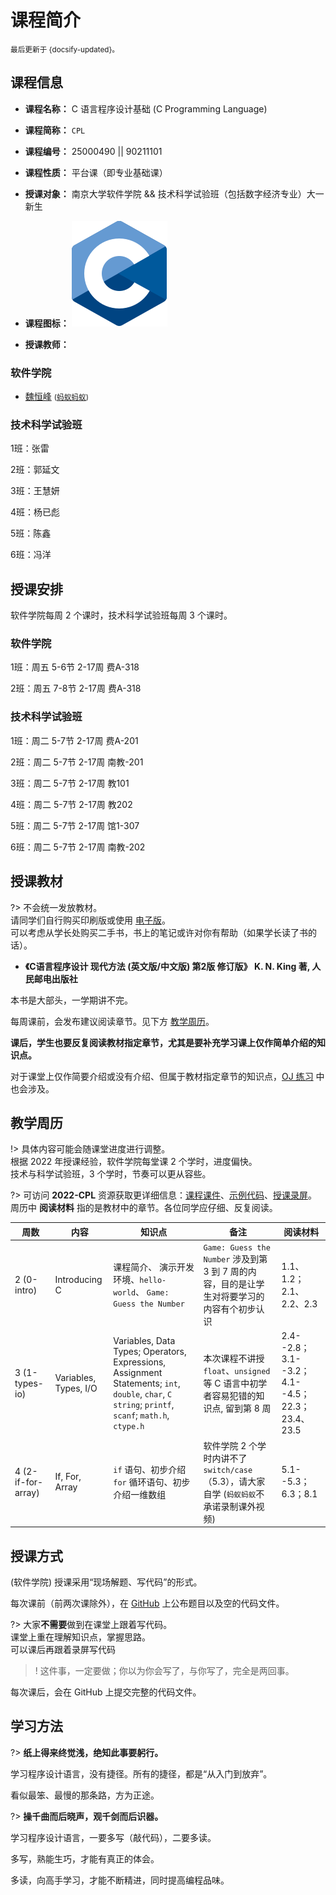 # 课程简介

<small>最后更新于 {docsify-updated}。</small>

## 课程信息

- **课程名称：** C 语言程序设计基础 (C Programming Language)

- **课程简称：** `CPL`

- **课程编号：** $25000490$ || $90211101$

- **课程性质：** 平台课（即专业基础课）

- **授课对象：** 南京大学软件学院 && 技术科学试验班（包括数字经济专业）大一新生

- **课程图标：** ![CPL](.assets/images/C_Programming_Language.svg ':size=50')

- **授课教师：**

<!-- tabs:start -->

### **软件学院**

- [魏恒峰](https://hengxin.github.io/) <small>([蚂蚁蚂蚁](https://www.bilibili.com/video/BV16y4y1Y7u6))</small>

### **技术科学试验班**

1班：张雷

2班：郭延文

3班：王慧妍

4班：杨已彪

5班：陈鑫

6班：冯洋

<!-- tabs:end -->

## 授课安排
软件学院每周 $2$ 个课时，技术科学试验班每周 $3$ 个课时。

<!-- tabs:start -->

### **软件学院**

1班：周五 5-6节 2-17周 费A-318

2班：周五 7-8节 2-17周 费A-318

<!-- ![2022-CPL-Software](.assets/images/2022-CPL-Software.svg ':size=60%') -->

### **技术科学试验班**

1班：周二 5-7节 2-17周 费A-201

2班：周二 5-7节 2-17周 南教-201

3班：周二 5-7节 2-17周 教101

4班：周二 5-7节 2-17周 教202

5班：周二 5-7节 2-17周 馆1-307

6班：周二 5-7节 2-17周 南教-202

<!-- ![2022-CPL-SuZhou](.assets/images/2022-CPL-SuZhou.svg ':size=60%') -->

<!-- tabs:end -->

## 授课教材

?> 不会统一发放教材。</br>
请同学们自行购买印刷版或使用 [电子版](resources?id=电子书籍)。</br>
可以考虑从学长处购买二手书，书上的笔记或许对你有帮助（如果学长读了书的话）。

- **《C语言程序设计 现代方法 (英文版/中文版) 第2版 修订版》 K. N. King 著, 人民邮电出版社**

本书是大部头，一学期讲不完。

每周课前，会发布建议阅读章节。见下方 [教学周历](intro?id=教学周历)。

**课后，学生也要反复阅读教材指定章节，尤其是要补充学习课上仅作简单介绍的知识点。**

对于课堂上仅作简要介绍或没有介绍、但属于教材指定章节的知识点，[OJ 练习](problemset) 中也会涉及。

## 教学周历

!> 具体内容可能会随课堂进度进行调整。</br>
根据 2022 年授课经验，软件学院每堂课 $2$ 个学时，进度偏快。</br>
技术与科学试验班，$3$ 个学时，节奏可以更从容些。

?> 可访问 **2022-CPL** 资源获取更详细信息：[课程课件](resources?id=课程课件)、[示例代码](resources?id=课程代码仓库)、[授课录屏](resources?id=视频资源)。</br>
周历中 **阅读材料** 指的是教材中的章节。各位同学应仔细、反复阅读。

| 周数 | 内容 | 知识点 | 备注 | 阅读材料 |
| ----- | ----- | ----- | ----- | ----- |
| 2 (0-intro) | Introducing C | 课程简介、 演示开发环境、`hello-world`、 `Game: Guess the Number` | `Game: Guess the Number` 涉及到第 3 到 7 周的内容，目的是让学生对将要学习的内容有个初步认识 | 1.1、1.2；2.1、2.2、2.3|
| 3 (1-types-io) | Variables, Types, I/O | Variables, Data Types; Operators, Expressions, Assignment Statements; `int`, `double`, `char`, `C string`; `printf`, `scanf`; `math.h`, `ctype.h` | 本次课程不讲授 `float`、`unsigned` 等 C 语言中初学者容易犯错的知识点, 留到第 8 周 | 2.4--2.8；3.1--3.2；4.1--4.5；22.3；23.4、23.5 |
| 4 (2-if-for-array) | If, For, Array | `if` 语句、初步介绍 `for` 循环语句、初步介绍一维数组 | 软件学院 2 个学时内讲不了 `switch/case`（5.3），请大家自学 (<small>蚂蚁蚂蚁</small>不承诺录制课外视频) | 5.1--5.3；6.3；8.1 |
<!--
| 6 (3-for-a-while) | For, While, Do-While | 更多 `for` 例子、`while` 与 `do-while` 语句、`break/continue` | 请务必讲解 `selection sort` 与 `binary search` (这周与下周两周内) | 6.1、6.2、6.4、6.5 |
| 7 (4-loops) | Loops; Multi-dimensional Arrays | More examples on loops; `break/continue`| 建议讲解 Conway's Game of Life | 8.2、8.3 |
| 8 (5-function) | Function; Scopes | 函数的概念与使用; 作用域与程序结构 | 9.7 内容可选 | 9.1 -- 9.5、10.1 -- 10.5 |
| 9 (6-recursion) | Recursion | 递归的概念与举例 | 建议介绍 `merge-sort`; 本节内容不作高要求 | 9.6 |
| 10 (7-data-types) | Data Types | 基本数据类型 | 介绍 Undefined Behaviors (最迟在此次课介绍) | 7.1 -- 7.6 |
| 11 (8-pointers-arrays) | Pointers | 指针的基本概念，指针与一维数组，动态内存分配 | | 11.1 -- 11.5；12.1 -- 12.3；17.1 -- 17.4 |
| 12 (9-pointers-c-strings) | Pointers and C Strings | 指针与字符串 | | 12.4；13.1 -- 13.6 |
| 13 (10-double-pointers) | Double Pointers | 指针与字符串数组、命令行参数、指针与二维数组、函数指针 | | 12.4；13.7；17.6、17.7 |
| 14 (11-struct) | Struct; Union; Enum | 结构体、联合体、枚举类型 | 软件学院 16.4 节选读; 介绍 18.4 节内容 (如何解读声明语句) | 16.1 -- 16.5 |
| 15 (12-linkedlists) | Linked Lists | | | |
| 16 (13-networking) | Networking Programming (期末项目补充) | | | | -->

## 授课方式

(软件学院) 授课采用“现场解题、写代码”的形式。

每次课前（前两次课除外），在 [GitHub](resources?id=课程代码) 上公布题目以及空的代码文件。

?> 大家**不需要**做到在课堂上跟着写代码。</br>
课堂上重在理解知识点，掌握思路。</br>
可以课后再跟着录屏写代码

>! 这件事，一定要做；你以为你会写了，与你写了，完全是两回事。

每次课后，会在 GitHub 上提交完整的代码文件。

## 学习方法

?> **纸上得来终觉浅，绝知此事要躬行。**

学习程序设计语言，没有捷径。所有的捷径，都是“从入门到放弃”。

看似最笨、最慢的那条路，方为正途。

?> **操千曲而后晓声，观千剑而后识器。**

学习程序设计语言，一要多写（敲代码），二要多读。

多写，熟能生巧，才能有真正的体会。

多读，向高手学习，才能不断精进，同时提高编程品味。
